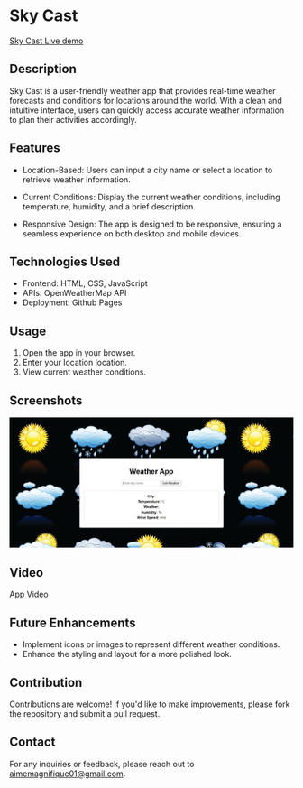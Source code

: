 # Sky Cast

[Sky Cast Live demo](https://aimemagni.github.io/sky-cast/)


## Description

Sky Cast is a user-friendly weather app that provides real-time weather forecasts and conditions for locations around the world. With a clean and intuitive interface, users can quickly access accurate weather information to plan their activities accordingly.

## Features

- Location-Based: Users can input a city name or select a location to retrieve weather information.

- Current Conditions: Display the current weather conditions, including temperature, humidity, and a brief description.

- Responsive Design: The app is designed to be responsive, ensuring a seamless experience on both desktop and mobile devices.
  

## Technologies Used

- Frontend: HTML, CSS, JavaScript
- APIs: OpenWeatherMap API
- Deployment: Github Pages

## Usage

1. Open the app in your browser.
2. Enter your location location.
3. View current weather conditions.

## Screenshots

![Screenshot 1](/Screenshot.jpg)

## Video

[App Video](https://www.loom.com/share/380a1b05608747808d45323a6ed27549?sid=74ccbf3b-1134-4bd0-8a91-88bcea6840db)

## Future Enhancements

- Implement icons or images to represent different weather conditions.
- Enhance the styling and layout for a more polished look.

## Contribution

Contributions are welcome! If you'd like to make improvements, please fork the repository and submit a pull request.

## Contact

For any inquiries or feedback, please reach out to aimemagnifique01@gmail.com.
